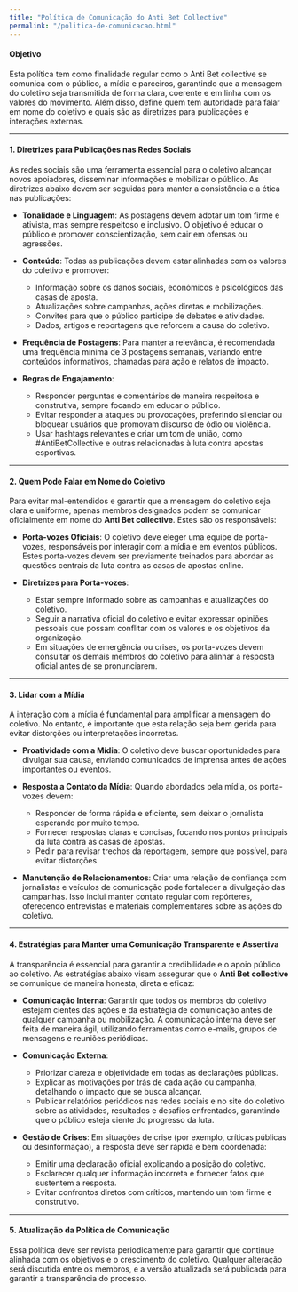 ```yaml
---
title: "Política de Comunicação do Anti Bet Collective"
permalink: "/politica-de-comunicacao.html"
---
```



#### **Objetivo**
Esta política tem como finalidade regular como o Anti Bet collective se comunica com o público, a mídia e parceiros, garantindo que a mensagem do coletivo seja transmitida de forma clara, coerente e em linha com os valores do movimento. Além disso, define quem tem autoridade para falar em nome do coletivo e quais são as diretrizes para publicações e interações externas.

---

#### **1. Diretrizes para Publicações nas Redes Sociais**

As redes sociais são uma ferramenta essencial para o coletivo alcançar novos apoiadores, disseminar informações e mobilizar o público. As diretrizes abaixo devem ser seguidas para manter a consistência e a ética nas publicações:

- **Tonalidade e Linguagem**: As postagens devem adotar um tom firme e ativista, mas sempre respeitoso e inclusivo. O objetivo é educar o público e promover conscientização, sem cair em ofensas ou agressões.
  
- **Conteúdo**: Todas as publicações devem estar alinhadas com os valores do coletivo e promover:
  - Informação sobre os danos sociais, econômicos e psicológicos das casas de aposta.
  - Atualizações sobre campanhas, ações diretas e mobilizações.
  - Convites para que o público participe de debates e atividades.
  - Dados, artigos e reportagens que reforcem a causa do coletivo.
  
- **Frequência de Postagens**: Para manter a relevância, é recomendada uma frequência mínima de 3 postagens semanais, variando entre conteúdos informativos, chamadas para ação e relatos de impacto.
  
- **Regras de Engajamento**: 
  - Responder perguntas e comentários de maneira respeitosa e construtiva, sempre focando em educar o público.
  - Evitar responder a ataques ou provocações, preferindo silenciar ou bloquear usuários que promovam discurso de ódio ou violência.
  - Usar hashtags relevantes e criar um tom de união, como #AntiBetCollective e outras relacionadas à luta contra apostas esportivas.

---

#### **2. Quem Pode Falar em Nome do Coletivo**

Para evitar mal-entendidos e garantir que a mensagem do coletivo seja clara e uniforme, apenas membros designados podem se comunicar oficialmente em nome do **Anti Bet collective**. Estes são os responsáveis:

- **Porta-vozes Oficiais**: O coletivo deve eleger uma equipe de porta-vozes, responsáveis por interagir com a mídia e em eventos públicos. Estes porta-vozes devem ser previamente treinados para abordar as questões centrais da luta contra as casas de apostas online.
  
- **Diretrizes para Porta-vozes**:
  - Estar sempre informado sobre as campanhas e atualizações do coletivo.
  - Seguir a narrativa oficial do coletivo e evitar expressar opiniões pessoais que possam conflitar com os valores e os objetivos da organização.
  - Em situações de emergência ou crises, os porta-vozes devem consultar os demais membros do coletivo para alinhar a resposta oficial antes de se pronunciarem.

---

#### **3. Lidar com a Mídia**

A interação com a mídia é fundamental para amplificar a mensagem do coletivo. No entanto, é importante que esta relação seja bem gerida para evitar distorções ou interpretações incorretas.

- **Proatividade com a Mídia**: O coletivo deve buscar oportunidades para divulgar sua causa, enviando comunicados de imprensa antes de ações importantes ou eventos.
  
- **Resposta a Contato da Mídia**: Quando abordados pela mídia, os porta-vozes devem:
  - Responder de forma rápida e eficiente, sem deixar o jornalista esperando por muito tempo.
  - Fornecer respostas claras e concisas, focando nos pontos principais da luta contra as casas de apostas.
  - Pedir para revisar trechos da reportagem, sempre que possível, para evitar distorções.

- **Manutenção de Relacionamentos**: Criar uma relação de confiança com jornalistas e veículos de comunicação pode fortalecer a divulgação das campanhas. Isso inclui manter contato regular com repórteres, oferecendo entrevistas e materiais complementares sobre as ações do coletivo.

---

#### **4. Estratégias para Manter uma Comunicação Transparente e Assertiva**

A transparência é essencial para garantir a credibilidade e o apoio público ao coletivo. As estratégias abaixo visam assegurar que o **Anti Bet collective** se comunique de maneira honesta, direta e eficaz:

- **Comunicação Interna**: Garantir que todos os membros do coletivo estejam cientes das ações e da estratégia de comunicação antes de qualquer campanha ou mobilização. A comunicação interna deve ser feita de maneira ágil, utilizando ferramentas como e-mails, grupos de mensagens e reuniões periódicas.
  
- **Comunicação Externa**: 
  - Priorizar clareza e objetividade em todas as declarações públicas.
  - Explicar as motivações por trás de cada ação ou campanha, detalhando o impacto que se busca alcançar.
  - Publicar relatórios periódicos nas redes sociais e no site do coletivo sobre as atividades, resultados e desafios enfrentados, garantindo que o público esteja ciente do progresso da luta.

- **Gestão de Crises**: Em situações de crise (por exemplo, críticas públicas ou desinformação), a resposta deve ser rápida e bem coordenada:
  - Emitir uma declaração oficial explicando a posição do coletivo.
  - Esclarecer qualquer informação incorreta e fornecer fatos que sustentem a resposta.
  - Evitar confrontos diretos com críticos, mantendo um tom firme e construtivo.

---

#### **5. Atualização da Política de Comunicação**

Essa política deve ser revista periodicamente para garantir que continue alinhada com os objetivos e o crescimento do coletivo. Qualquer alteração será discutida entre os membros, e a versão atualizada será publicada para garantir a transparência do processo.
